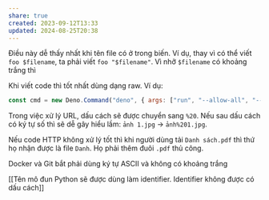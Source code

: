 ```yaml
---
share: true
created: 2023-09-12T13:33
updated: 2024-08-25T20:38
---
```

Điều này dễ thấy nhất khi tên file có ở trong biến. Ví dụ, thay vì có thể viết `foo $filename`, ta phải viết `foo "$filename"`. Vì nhỡ `$filename` có khoảng trắng thì 

Khi viết code thì tốt nhất dùng dạng raw. Ví dụ:
```js
const cmd = new Deno.Command("deno", { args: ["run", "--allow-all", "--allow-run", String.raw`${filename}`, câuNhập, '--json-debug'] });
```

Trong việc xử lý URL, dấu cách sẽ được chuyển sang `%20`. Nếu sau dấu cách có ký tự số thì sẽ dễ gây hiểu lầm: `ảnh 1.jpg` → `ảnh%201.jpg`.

Nếu code HTTP không xử lý tốt thì khi người dùng tải `Danh sách.pdf` thì thứ họ nhận được là file `Danh`. Họ phải thêm đuôi `.pdf` thủ công.

Docker và Git bắt phải dùng ký tự ASCII và không có khoảng trắng

[[Tên mô đun Python sẽ được dùng làm identifier. Identifier không được có dấu cách]]

